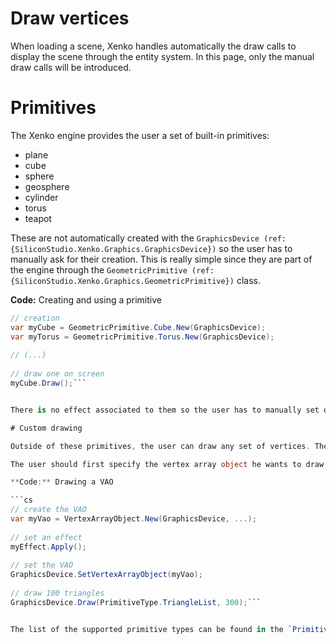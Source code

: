 # Draw vertices

When loading a scene, Xenko handles automatically the draw calls to display the scene through the entity system. In this page, only the manual draw calls will be introduced.

# Primitives

The Xenko engine provides the user a set of built-in primitives:

- plane
- cube
- sphere
- geosphere
- cylinder
- torus
- teapot

These are not automatically created with the `GraphicsDevice (ref:{SiliconStudio.Xenko.Graphics.GraphicsDevice})` so the user has to manually ask for their creation. This is really simple since they are part of the engine through the `GeometricPrimitive (ref:{SiliconStudio.Xenko.Graphics.GeometricPrimitive})` class.

**Code:** Creating and using a primitive

```cs
// creation
var myCube = GeometricPrimitive.Cube.New(GraphicsDevice);
var myTorus = GeometricPrimitive.Torus.New(GraphicsDevice);
 
// (...)
 
// draw one on screen
myCube.Draw();```


There is no effect associated to them so the user has to manually set one. For example he can use the built-in `SimpleEffect (ref:{SiliconStudio.Xenko.Graphics.SimpleEffect})` one. Here is a page with information about [effects and shaders](../effects-and-shaders-reference/index.md).

# Custom drawing

Outside of these primitives, the user can draw any set of vertices. There are many functions to draw vertex array objects based on the way the vertices are indexed, the type of primitive etc. To know how to create vertex array object, refer to the `VertexArrayObject (ref:{SiliconStudio.Xenko.Graphics.VertexArrayObject})` class documentation.

The user should first specify the vertex array object he wants to draw. This is done through the `SetVertexArrayObject (ref:{SiliconStudio.Xenko.Graphics.GraphicsDevice.SetVertexArrayObject})` method. Then he can call the `Draw (ref:{SiliconStudio.Xenko.Graphics.GraphicsDevice.Draw})` method. He needs to specify various parameters including the primitive type. Please refer to the `Draw (ref:{SiliconStudio.Xenko.Graphics.GraphicsDevice.Draw})` method and its derived methods documentation (for example `DrawIndexed (ref:{SiliconStudio.Xenko.Graphics.GraphicsDevice.DrawIndexed})`, `DrawInstanced (ref:{SiliconStudio.Xenko.Graphics.GraphicsDevice.DrawInstanced})` etc.).

**Code:** Drawing a VAO

```cs
// create the VAO
var myVao = VertexArrayObject.New(GraphicsDevice, ...);
 
// set an effect
myEffect.Apply();
 
// set the VAO
GraphicsDevice.SetVertexArrayObject(myVao);
 
// draw 100 triangles
GraphicsDevice.Draw(PrimitiveType.TriangleList, 300);```


The list of the supported primitive types can be found in the `PrimitiveType (ref:{SiliconStudio.Xenko.Graphics.PrimitiveType})` enum documentation.

 

